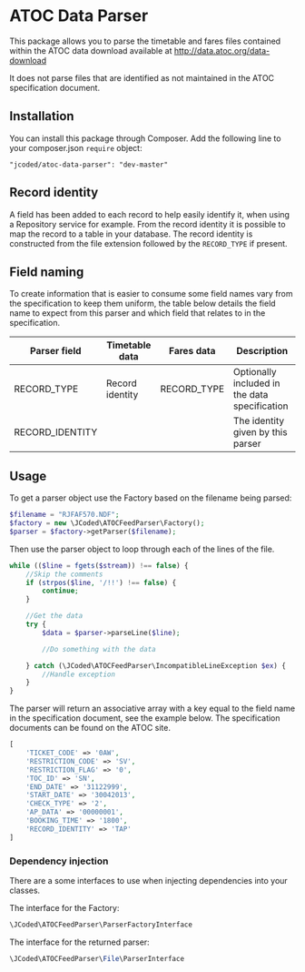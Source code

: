 ATOC Data Parser
======

This package allows you to parse the timetable and fares files contained within the ATOC data download available at http://data.atoc.org/data-download

It does not parse files that are identified as not maintained in the ATOC specification document.

## Installation

You can install this package through Composer. Add the following line to your composer.json `require` object:

```
"jcoded/atoc-data-parser": "dev-master"
```

## Record identity

A field has been added to each record to help easily identify it, when using a Repository service for example. From the record identity it is possible to map the record to a table in your database. The record identity is constructed from the file extension followed by the `RECORD_TYPE` if present.

## Field naming

To create information that is easier to consume some field names vary from the specification to keep them uniform, the table below details the field name to expect from this parser and which field that relates to in the specification.

| Parser field   | Timetable data | Fares data | Description                                  |
|----------------|----------------|------------|----------------------------------------------|
|RECORD_TYPE     |Record identity |RECORD_TYPE |Optionally included in the data specification |
|RECORD_IDENTITY |                |            |The identity given by this parser             |


## Usage

To get a parser object use the Factory based on the filename being parsed:

```php
$filename = "RJFAF570.NDF";
$factory = new \JCoded\ATOCFeedParser\Factory();
$parser = $factory->getParser($filename);
```

Then use the parser object to loop through each of the lines of the file. 

```php
while (($line = fgets($stream)) !== false) {
    //Skip the comments
    if (strpos($line, '/!!') !== false) {
        continue;
    }

    //Get the data
    try {
        $data = $parser->parseLine($line);

        //Do something with the data

    } catch (\JCoded\ATOCFeedParser\IncompatibleLineException $ex) {
        //Handle exception
    }
}
```

The parser will return an associative array with a key equal to the field name in the specification document, see the example below. The specification documents can be found on the ATOC site.

```php
[
    'TICKET_CODE' => '0AW',
    'RESTRICTION_CODE' => 'SV',
    'RESTRICTION_FLAG' => '0',
    'TOC_ID' => 'SN',
    'END_DATE' => '31122999',
    'START_DATE' => '30042013',
    'CHECK_TYPE' => '2',
    'AP_DATA' => '00000001',
    'BOOKING_TIME' => '1800',
    'RECORD_IDENTITY' => 'TAP'
]
```

### Dependency injection

There are a some interfaces to use when injecting dependencies into your classes. 

The interface for the Factory:

```php
\JCoded\ATOCFeedParser\ParserFactoryInterface
```

The interface for the returned parser:

```php
\JCoded\ATOCFeedParser\File\ParserInterface
```
